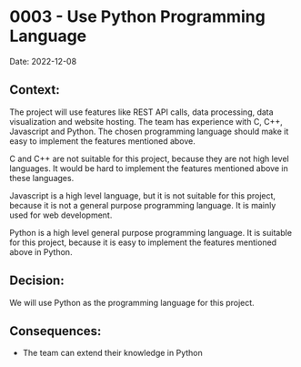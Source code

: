 # 0003 - Use Python Programming Language

Date: 2022-12-08

## Context:

The project will use features like REST API calls, data processing, data visualization and website hosting. The team has experience with C, C++, Javascript and Python. The chosen programming language should make it easy to implement the features mentioned above. 

C and C++ are not suitable for this project, because they are not high level languages. It would be hard to implement the features mentioned above in these languages.

Javascript is a high level language, but it is not suitable for this project, because it is not a general purpose programming language. It is mainly used for web development.

Python is a high level general purpose programming language. It is suitable for this project, because it is easy to implement the features mentioned above in Python.

## Decision:

We will use Python as the programming language for this project.

## Consequences:

- The team can extend their knowledge in Python